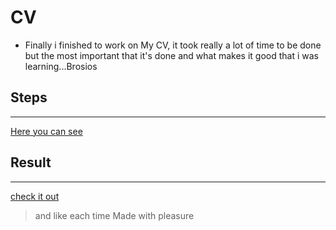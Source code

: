 # CV

- Finally i finished to work on My CV, it took really a lot of time to be done but the most important that it's done and what makes it good that i was learning...Brosios

## Steps

---

[Here you can see](https://github.com/becodeorg/Swartz-6/blob/main/1.The-Field/8.Html-CSS/curriculum-vitae.adoc)

## Result

---

[check it out](https://brosios.github.io/C.V/)

> and like each time Made with pleasure
